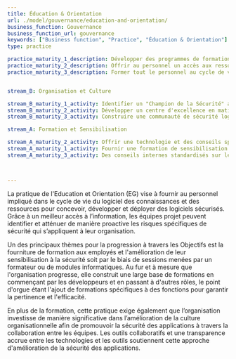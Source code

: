 ```yaml
---
title: Éducation & Orientation
url: ./model/gouvernance/education-and-orientation/
business_function: Gouvernance
business_function_url: gouvernance
keywords: ["Business function", "Practice", "Éducation & Orientation"]
type: practice

practice_maturity_1_description: Développer des programmes de formation internes auxquels contribuent des développeurs de différentes équipes.
practice_maturity_2_description: Offrir au personnel un accès aux ressources autour des thèmes du développement et du déploiement sécurisés.
practice_maturity_3_description: Former tout le personnel au cycle de vie logiciel avec des conseils spécifiques selon les rôles et les technologies lors du développement sécurisé.


stream_B: Organisation et Culture

stream_B_maturity_1_activity: Identifier un "Champion de la Sécurité" au sein de chaque équipe de développement.
stream_B_maturity_2_activity: Développer un centre d'excellence en matière de sécurité logicielle qui favorise le leadership par la pensée parmi les développeurs et les architectes.
stream_B_maturity_3_activity: Construire une communauté de sécurité logicielle incluant toutes les personnes de l'organisation impliquées dans la sécurité des logiciels.

stream_A: Formation et Sensibilisation

stream_A_maturity_2_activity: Offrir une technologie et des conseils spécifiques aux rôles, y compris des nuances de sécurité pour chaque langue et plate-forme
stream_A_maturity_1_activity: Fournir une formation de sensibilisation à la sécurité à tous les employés impliqués dans le développement de logiciels
stream_A_maturity_3_activity: Des conseils internes standardisés sur les normes de développement de sécurité logicielle de l’entreprise.



---
```


La pratique de l'Education et Orientation (EG) vise à fournir au personnel impliqué dans le cycle de vie du logiciel des connaissances et des ressources pour concevoir, développer et déployer des logiciels sécurisés. Grâce à un meilleur accès à l’information, les équipes projet peuvent identifier et atténuer de manière proactive les risques spécifiques de sécurité qui s’appliquent à leur organisation.

Un des principaux thèmes pour la progression à travers les Objectifs est la fourniture de formation aux employés et l'amélioration de leur sensibilisation à la sécurité soit par le biais de sessions menées par un formateur ou de modules informatiques. Au fur et à mesure que l'organisation progresse, elle construit une large base de formations en commençant par les développeurs et en passant à d'autres rôles, le point d'orgue étant l'ajout de formations spécifiques à des fonctions pour garantir la pertinence et l'efficacité.

En plus de la formation, cette pratique exige également que l’organisation investisse de manière significative dans l’amélioration de la culture organisationnelle afin de promouvoir la sécurité des applications à travers la collaboration entre les équipes. Les outils collaboratifs et une transparence accrue entre les technologies et les outils soutiennent cette approche d'amélioration de la sécurité des applications.


